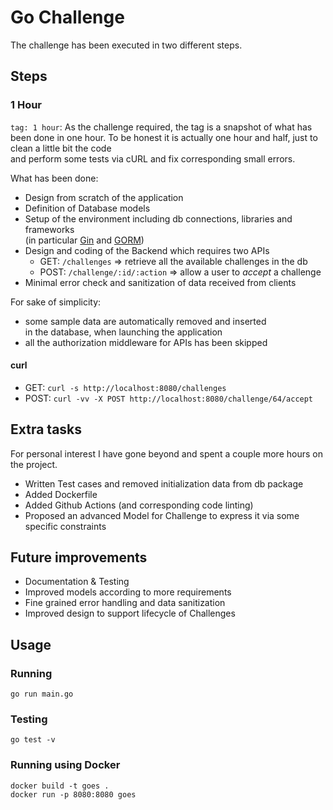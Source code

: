 # Go Challenge

The challenge has been executed in two different steps.

## Steps

### 1 Hour

`tag: 1 hour`:
As the challenge required, the tag is a snapshot of what has been done in one hour.
To be honest it is actually one hour and half, just to clean a little bit the code \
and perform some tests via cURL and fix corresponding small errors.

What has been done:

- Design from scratch of the application
- Definition of Database models
- Setup of the environment including db connections, libraries and frameworks \
(in particular [Gin](https://github.com/gin-gonic/gin) and [GORM](https://gorm.io))
- Design and coding of the Backend which requires two APIs
  - GET: `/challenges` => retrieve all the available challenges in the db
  - POST: `/challenge/:id/:action` => allow a user to _accept_ a challenge
- Minimal error check and sanitization of data received from clients

For sake of simplicity:

- some sample data are automatically removed and inserted \
in the database, when launching the application
- all the authorization middleware for APIs has been skipped

#### curl

- GET: `curl -s http://localhost:8080/challenges`
- POST: `curl -vv -X POST http://localhost:8080/challenge/64/accept`

## Extra tasks

For personal interest I have gone beyond and spent a couple more hours on the project.

- Written Test cases and removed initialization data from db package
- Added Dockerfile
- Added Github Actions (and corresponding code linting)
- Proposed an advanced Model for Challenge to express it via some specific constraints

## Future improvements

- Documentation & Testing
- Improved models according to more requirements
- Fine grained error handling and data sanitization
- Improved design to support lifecycle of Challenges

## Usage

### Running

    go run main.go

### Testing

    go test -v

### Running using Docker

    docker build -t goes .
    docker run -p 8080:8080 goes
